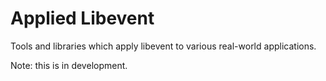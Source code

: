 # Applied Libevent

Tools and libraries which apply libevent to various real-world applications.


Note: this is in development.

